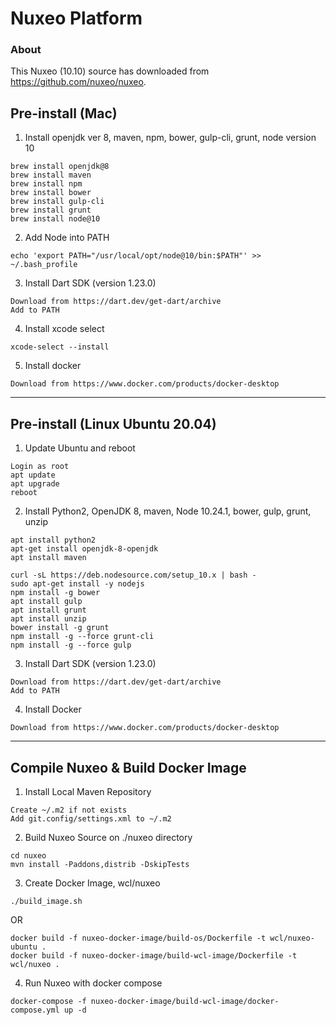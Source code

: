# Nuxeo Platform

### About

This Nuxeo (10.10) source has downloaded from <https://github.com/nuxeo/nuxeo>.

## Pre-install (Mac)

1) Install openjdk ver 8, maven, npm, bower, gulp-cli, grunt, node version 10
```shell
brew install openjdk@8
brew install maven
brew install npm
brew install bower
brew install gulp-cli
brew install grunt
brew install node@10
```
2) Add Node into PATH
```shell
echo 'export PATH="/usr/local/opt/node@10/bin:$PATH"' >> ~/.bash_profile
```
3) Install Dart SDK (version 1.23.0)
```text
Download from https://dart.dev/get-dart/archive
Add to PATH
```

4) Install xcode select
```shell
xcode-select --install
```
5) Install docker
```text
Download from https://www.docker.com/products/docker-desktop
```
---
## Pre-install (Linux Ubuntu 20.04)
1. Update Ubuntu and reboot
```shell
Login as root
apt update
apt upgrade
reboot
```
2. Install Python2, OpenJDK 8, maven, Node 10.24.1, bower, gulp, grunt, unzip
```shell
apt install python2
apt-get install openjdk-8-openjdk
apt install maven

curl -sL https://deb.nodesource.com/setup_10.x | bash -
sudo apt-get install -y nodejs
npm install -g bower
apt install gulp
apt install grunt
apt install unzip
bower install -g grunt
npm install -g --force grunt-cli
npm install -g --force gulp
```
3. Install Dart SDK (version 1.23.0)
```shell
Download from https://dart.dev/get-dart/archive
Add to PATH
```
4. Install Docker
```shell
Download from https://www.docker.com/products/docker-desktop
```
---
## Compile Nuxeo & Build Docker Image

1) Install Local Maven Repository 
```shell
Create ~/.m2 if not exists
Add git.config/settings.xml to ~/.m2
```

2) Build Nuxeo Source on ./nuxeo directory
```shell
cd nuxeo
mvn install -Paddons,distrib -DskipTests
```
3) Create Docker Image, wcl/nuxeo
```shell
./build_image.sh
```
OR
```shell
docker build -f nuxeo-docker-image/build-os/Dockerfile -t wcl/nuxeo-ubuntu .
docker build -f nuxeo-docker-image/build-wcl-image/Dockerfile -t wcl/nuxeo .
```
4) Run Nuxeo with docker compose
```shell
docker-compose -f nuxeo-docker-image/build-wcl-image/docker-compose.yml up -d
```